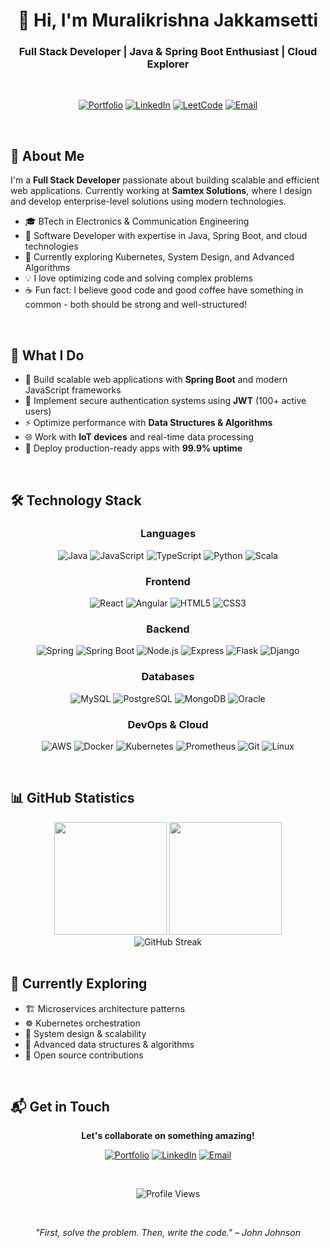<div align="center">

# 👋 Hi, I'm Muralikrishna Jakkamsetti

### Full Stack Developer | Java & Spring Boot Enthusiast | Cloud Explorer

<br/>

[![Portfolio](https://img.shields.io/badge/🌐_Portfolio-Visit-00C4CC?style=for-the-badge)](https://muralikrishnaj.netlify.app/)
[![LinkedIn](https://img.shields.io/badge/LinkedIn-Connect-0077B5?style=for-the-badge&logo=linkedin)](https://www.linkedin.com/in/muralikrishna-jakkamsetti-57bb901b7)
[![LeetCode](https://img.shields.io/badge/LeetCode-Solve-FFA116?style=for-the-badge&logo=leetcode&logoColor=black)](https://leetcode.com/u/Muralikrishna_jakkamsetti/)
[![Email](https://img.shields.io/badge/Email-Contact-D14836?style=for-the-badge&logo=gmail&logoColor=white)](mailto:jakkamsettimuralikrishna2000@gmail.com)

</div>

<br/>

## 🚀 About Me

I'm a **Full Stack Developer** passionate about building scalable and efficient web applications. Currently working at **Samtex Solutions**, where I design and develop enterprise-level solutions using modern technologies.

- 🎓 BTech in Electronics & Communication Engineering
- 💼 Software Developer with expertise in Java, Spring Boot, and cloud technologies
- 🌱 Currently exploring Kubernetes, System Design, and Advanced Algorithms
- 💡 I love optimizing code and solving complex problems
- ☕ Fun fact: I believe good code and good coffee have something in common - both should be strong and well-structured!

<br/>

## 💼 What I Do

- 🔧 Build scalable web applications with **Spring Boot** and modern JavaScript frameworks
- 🔐 Implement secure authentication systems using **JWT** (100+ active users)
- ⚡ Optimize performance with **Data Structures & Algorithms**
- 🌐 Work with **IoT devices** and real-time data processing
- 🚀 Deploy production-ready apps with **99.9% uptime**

<br/>

## 🛠️ Technology Stack

<div align="center">

### Languages
![Java](https://img.shields.io/badge/Java-ED8B00?style=flat-square&logo=openjdk&logoColor=white)
![JavaScript](https://img.shields.io/badge/JavaScript-F7DF1E?style=flat-square&logo=javascript&logoColor=black)
![TypeScript](https://img.shields.io/badge/TypeScript-007ACC?style=flat-square&logo=typescript&logoColor=white)
![Python](https://img.shields.io/badge/Python-3776AB?style=flat-square&logo=python&logoColor=white)
![Scala](https://img.shields.io/badge/Scala-DC322F?style=flat-square&logo=scala&logoColor=white)

### Frontend
![React](https://img.shields.io/badge/React-20232A?style=flat-square&logo=react&logoColor=61DAFB)
![Angular](https://img.shields.io/badge/Angular-DD0031?style=flat-square&logo=angular&logoColor=white)
![HTML5](https://img.shields.io/badge/HTML5-E34F26?style=flat-square&logo=html5&logoColor=white)
![CSS3](https://img.shields.io/badge/CSS3-1572B6?style=flat-square&logo=css3&logoColor=white)

### Backend
![Spring](https://img.shields.io/badge/Spring-6DB33F?style=flat-square&logo=spring&logoColor=white)
![Spring Boot](https://img.shields.io/badge/Spring_Boot-6DB33F?style=flat-square&logo=spring-boot&logoColor=white)
![Node.js](https://img.shields.io/badge/Node.js-43853D?style=flat-square&logo=node.js&logoColor=white)
![Express](https://img.shields.io/badge/Express-404D59?style=flat-square&logo=express&logoColor=white)
![Flask](https://img.shields.io/badge/Flask-000000?style=flat-square&logo=flask&logoColor=white)
![Django](https://img.shields.io/badge/Django-092E20?style=flat-square&logo=django&logoColor=white)

### Databases
![MySQL](https://img.shields.io/badge/MySQL-005C84?style=flat-square&logo=mysql&logoColor=white)
![PostgreSQL](https://img.shields.io/badge/PostgreSQL-316192?style=flat-square&logo=postgresql&logoColor=white)
![MongoDB](https://img.shields.io/badge/MongoDB-4EA94B?style=flat-square&logo=mongodb&logoColor=white)
![Oracle](https://img.shields.io/badge/Oracle-F80000?style=flat-square&logo=oracle&logoColor=white)

### DevOps & Cloud
![AWS](https://img.shields.io/badge/AWS-232F3E?style=flat-square&logo=amazon-aws&logoColor=white)
![Docker](https://img.shields.io/badge/Docker-2CA5E0?style=flat-square&logo=docker&logoColor=white)
![Kubernetes](https://img.shields.io/badge/Kubernetes-326ce5?style=flat-square&logo=kubernetes&logoColor=white)
![Prometheus](https://img.shields.io/badge/Prometheus-E6522C?style=flat-square&logo=prometheus&logoColor=white)
![Git](https://img.shields.io/badge/Git-E44C30?style=flat-square&logo=git&logoColor=white)
![Linux](https://img.shields.io/badge/Linux-FCC624?style=flat-square&logo=linux&logoColor=black)

</div>

<br/>

## 📊 GitHub Statistics

<div align="center">
  <img height="180em" src="https://github-readme-stats.vercel.app/api?username=muralikrishna23&show_icons=true&theme=radical&hide_border=true&count_private=true&include_all_commits=true" />
  <img height="180em" src="https://github-readme-stats.vercel.app/api/top-langs/?username=muralikrishna23&layout=compact&theme=radical&hide_border=true" />
</div>

<div align="center">
  <img src="https://github-readme-streak-stats.herokuapp.com/?user=muralikrishna23&theme=radical&hide_border=true" alt="GitHub Streak" />
</div>

<br/>

## 🎯 Currently Exploring

- 🏗️ Microservices architecture patterns
- ☸️ Kubernetes orchestration
- 🔄 System design & scalability
- 🧩 Advanced data structures & algorithms
- 🌱 Open source contributions

<br/>

## 📬 Get in Touch

<div align="center">

**Let's collaborate on something amazing!**

[![Portfolio](https://img.shields.io/badge/Portfolio-Visit_Site-00C4CC?style=for-the-badge)](https://muralikrishnaj.netlify.app/)
[![LinkedIn](https://img.shields.io/badge/LinkedIn-Connect-0077B5?style=for-the-badge&logo=linkedin)](https://www.linkedin.com/in/muralikrishna-jakkamsetti-57bb901b7)
[![Email](https://img.shields.io/badge/Gmail-Send_Email-D14836?style=for-the-badge&logo=gmail&logoColor=white)](mailto:jakkamsettimuralikrishna2000@gmail.com)

<br/>

![Profile Views](https://komarev.com/ghpvc/?username=muralikrishna23&color=blueviolet&style=flat-square)

<br/>

*"First, solve the problem. Then, write the code." – John Johnson*

</div>
